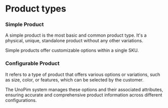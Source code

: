 # Product types

### Simple Product

A simple product is the most basic and common product type. It's a physical, unique, standalone product without any other variations. 

Simple products offer customizable options within a single SKU.

### Configurable Product

It refers to a type of product that offers various options or variations, such as size, color, or features, which can be selected by the customer. 

The UnoPim system manages these options and their associated attributes, ensuring accurate and comprehensive product information across different configurations.